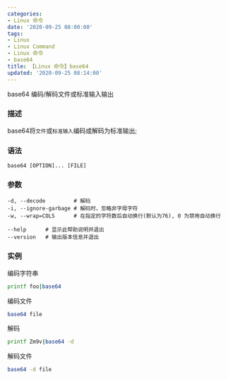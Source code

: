 ```yaml
---
categories:
- Linux 命令
date: '2020-09-25 08:00:00'
tags:
- Linux
- Linux Command
- Linux 命令
- base64
title: 【Linux 命令】base64
updated: '2020-09-25 08:14:00'
---
```


base64 编码/解码文件或标准输入输出

### 描述

base64将`文件`或`标准输入`编码或解码为标准输出; 

### 语法

```shell
base64 [OPTION]... [FILE]
```

### 参数

```shell
-d, --decode         # 解码
-i, --ignore-garbage # 解码时，忽略非字母字符
-w, --wrap=COLS      # 在指定的字符数后自动换行(默认为76), 0 为禁用自动换行

--help      # 显示此帮助说明并退出
--version   # 输出版本信息并退出
```

### 实例

编码字符串

```bash
printf foo|base64
```

编码文件

```bash
base64 file
```

解码

```bash
printf Zm9v|base64 -d
```

解码文件

```bash
base64 -d file
```

